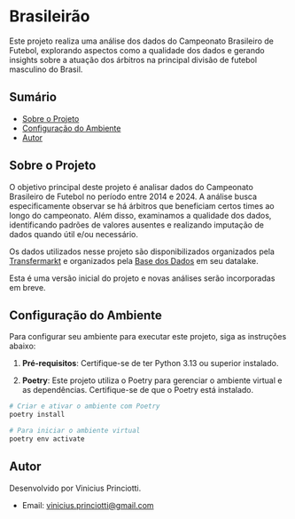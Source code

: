 # Brasileirão

Este projeto realiza uma análise dos dados do Campeonato Brasileiro de Futebol, explorando aspectos como a qualidade dos dados e gerando insights sobre a atuação dos árbitros na principal divisão de futebol masculino do Brasil.

## Sumário

- [Sobre o Projeto](#sobre-o-projeto)
- [Configuração do Ambiente](#configuração-do-ambiente)
- [Autor](#autor)

## Sobre o Projeto

O objetivo principal deste projeto é analisar dados do Campeonato Brasileiro de Futebol no período entre 2014 e 2024. A análise busca especificamente observar se há árbitros que beneficiam certos times ao longo do campeonato. Além disso, examinamos a qualidade dos dados, identificando padrões de valores ausentes e realizando imputação de dados quando útil e/ou necessário.

Os dados utilizados nesse projeto são disponibilizados organizados pela [Transfermarkt](https://www.transfermarkt.com.br/) e organizados pela [Base dos Dados](https://basedosdados.org/) em seu datalake.

Esta é uma versão inicial do projeto e novas análises serão incorporadas em breve.

## Configuração do Ambiente

Para configurar seu ambiente para executar este projeto, siga as instruções abaixo:

1. **Pré-requisitos**: Certifique-se de ter Python 3.13 ou superior instalado.

2. **Poetry**: Este projeto utiliza o Poetry para gerenciar o ambiente virtual e as dependências. Certifique-se de que o Poetry está instalado.

```bash
# Criar e ativar o ambiente com Poetry
poetry install

# Para iniciar o ambiente virtual
poetry env activate
```

## Autor

Desenvolvido por Vinicius Princiotti.
- Email: [vinicius.princiotti@gmail.com](mailto:vinicius.princiotti@gmail.com)